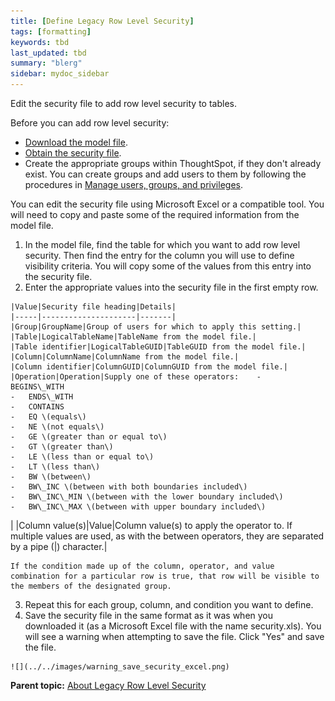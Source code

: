 ```yaml
---
title: [Define Legacy Row Level Security]
tags: [formatting]
keywords: tbd
last_updated: tbd
summary: "blerg"
sidebar: mydoc_sidebar
---
```

Edit the security file to add row level security to tables.

Before you can add row level security:

-   [Download the model file](../data_modeling/get_model_file.html#).
-   [Obtain the security file](get_security_file.html#).
-   Create the appropriate groups within ThoughtSpot, if they don't already exist. You can create groups and add users to them by following the procedures in [Manage users, groups, and privileges](../users_groups/about_users_groups.html#).

You can edit the security file using Microsoft Excel or a compatible tool. You will need to copy and paste some of the required information from the model file.

1.   In the model file, find the table for which you want to add row level security. Then find the entry for the column you will use to define visibility criteria. You will copy some of the values from this entry into the security file.
2.   Enter the appropriate values into the security file in the first empty row.

    |Value|Security file heading|Details|
    |-----|---------------------|-------|
    |Group|GroupName|Group of users for which to apply this setting.|
    |Table|LogicalTableName|TableName from the model file.|
    |Table identifier|LogicalTableGUID|TableGUID from the model file.|
    |Column|ColumnName|ColumnName from the model file.|
    |Column identifier|ColumnGUID|ColumnGUID from the model file.|
    |Operation|Operation|Supply one of these operators:    -   BEGINS\_WITH
    -   ENDS\_WITH
    -   CONTAINS
    -   EQ \(equals\)
    -   NE \(not equals\)
    -   GE \(greater than or equal to\)
    -   GT \(greater than\)
    -   LE \(less than or equal to\)
    -   LT \(less than\)
    -   BW \(between\)
    -   BW\_INC \(between with both boundaries included\)
    -   BW\_INC\_MIN \(between with the lower boundary included\)
    -   BW\_INC\_MAX \(between with upper boundary included\)
|
    |Column value\(s\)|Value|Column value\(s\) to apply the operator to. If multiple values are used, as with the between operators, they are separated by a pipe \(|\) character.|

    If the condition made up of the column, operator, and value combination for a particular row is true, that row will be visible to the members of the designated group.

3.   Repeat this for each group, column, and condition you want to define.
4.   Save the security file in the same format as it was when you downloaded it \(as a Microsoft Excel file with the name security.xls\). You will see a warning when attempting to save the file. Click "Yes" and save the file.

    ![](../../images/warning_save_security_excel.png)


**Parent topic:** [About Legacy Row Level Security](../../admin/data_security/about_legacy_row_security.html)
